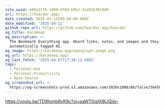 ```yaml
---
site_uuid: e09a31fb-1080-4f0d-b9b2-3a202b381dd0
url: https://hoarder.app/
date_created: 2025-03-14T00:00:00.000Z
date_modified: '2025-04-12'
github_repo_url: https://github.com/hoarder-app/hoarder
og_title: Karakeep
og_description: >-
  The Bookmark Everything app. Hoard links, notes, and images and they will get
  automatically tagged AI.
og_image: https://karakeep.app/opengraph-image.png
og_url: https://karakeep.app/
og_last_fetch: '2025-04-07T17:38:11.580Z'
tags:
  - Personal-Use
  - Personal-Productivity
  - Open-Source
og_screenshot_url: >-
  https://og-screenshots-prod.s3.amazonaws.com/1920x1080/80/false/56450b03a8b922334f9d6737c5182fd8e751f7ecccc4126c4b9452580fa3dbb2.jpeg
---
```




















https://youtu.be/TDWombBvK8c?si=paWTGqjlXBiJQdy-